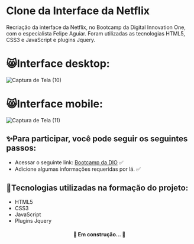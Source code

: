 # Clone da Interface da Netflix

Recriação da interface da Netflix, no Bootcamp da Digital Innovation One, com o especialista Felipe Aguiar. Foram utilizadas as tecnologias HTML5, CSS3 e JavaScript e plugins Jquery.

# 😸Interface desktop:
![Captura de Tela (10)](https://user-images.githubusercontent.com/64233257/93777040-a2350180-fbfa-11ea-9cb7-ce7d8bffdba4.png)

# 😸Interface mobile:
![Captura de Tela (11)](https://user-images.githubusercontent.com/64233257/93778092-e379e100-fbfb-11ea-9294-bb079454ef3a.png)

## ✨Para participar, você pode seguir os seguintes passos:
- Acessar o seguinte link: [Bootcamp  da DIO](https://web.digitalinnovation.one/track/javascript-game-developer) ✅
- Adicione algumas informações requeridas por lá. ✅

## 📎Tecnologias utilizadas na formação do projeto:
- HTML5
- CSS3
- JavaScript
- Plugins Jquery

<h4 align="center"> 
	🚧  Em construção...  🚧
</h4>
